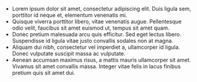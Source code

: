 * Lorem ipsum dolor sit amet, consectetur adipiscing elit. Duis ligula sem, porttitor id neque et, elementum venenatis mi.
* Quisque viverra porttitor libero, vitae venenatis augue. Pellentesque odio velit, faucibus sit amet euismod ut, tempus sit amet quam.
* Donec pretium malesuada arcu quis efficitur. Sed eget lectus libero. Suspendisse id ligula vitae justo convallis sodales non at magna.
* Aliquam dui nibh, consectetur vel imperdiet a, ullamcorper id ligula. Donec vulputate suscipit massa ac vulputate.
* Aenean accumsan maximus risus, a mattis mauris ullamcorper sit amet. Vivamus sit amet convallis massa. Integer vitae felis in lacus finibus pretium quis sit amet dui.
